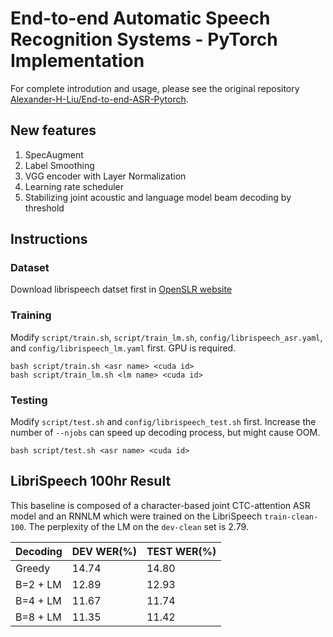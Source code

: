 # End-to-end Automatic Speech Recognition Systems - PyTorch Implementation
For complete introdution and usage, please see the original repository [Alexander-H-Liu/End-to-end-ASR-Pytorch](https://github.com/Alexander-H-Liu/End-to-end-ASR-Pytorch).
## New features
1. SpecAugment
2. Label Smoothing
3. VGG encoder with Layer Normalization
4. Learning rate scheduler
5. Stabilizing joint acoustic and language model beam decoding by <eos> threshold


## Instructions
### Dataset
Download librispeech datset first in [OpenSLR website](http://www.openslr.org/12)
### Training
Modify `script/train.sh`, `script/train_lm.sh`, `config/librispeech_asr.yaml`, and `config/librispeech_lm.yaml` first. GPU is required.
```
bash script/train.sh <asr name> <cuda id>
bash script/train_lm.sh <lm name> <cuda id>
```
### Testing
Modify `script/test.sh` and `config/librispeech_test.sh` first. Increase the number of `--njobs` can speed up decoding process, but might cause OOM.
```
bash script/test.sh <asr name> <cuda id>
```

## LibriSpeech 100hr Result
This baseline is composed of a character-based joint CTC-attention ASR model and an RNNLM which were trained on the LibriSpeech `train-clean-100`. The perplexity of the LM on the `dev-clean` set is 2.79. 

| Decoding | DEV WER(%) | TEST WER(%) |
| -------- | ---------- | ----------- |
| Greedy   |   14.74    |    14.80    |
| B=2 + LM |   12.89    |    12.93    |
| B=4 + LM |   11.67    |    11.74    |
| B=8 + LM |   11.35    |    11.42    |



